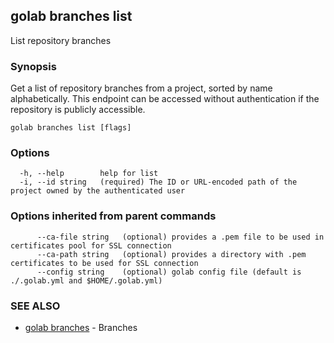 ## golab branches list

List repository branches

### Synopsis


Get a list of repository branches from a project, sorted by name alphabetically. This endpoint can be accessed without authentication if the repository is publicly accessible.

```
golab branches list [flags]
```

### Options

```
  -h, --help        help for list
  -i, --id string   (required) The ID or URL-encoded path of the project owned by the authenticated user
```

### Options inherited from parent commands

```
      --ca-file string   (optional) provides a .pem file to be used in certificates pool for SSL connection
      --ca-path string   (optional) provides a directory with .pem certificates to be used for SSL connection
      --config string    (optional) golab config file (default is ./.golab.yml and $HOME/.golab.yml)
```

### SEE ALSO
* [golab branches](golab_branches.md)	 - Branches

